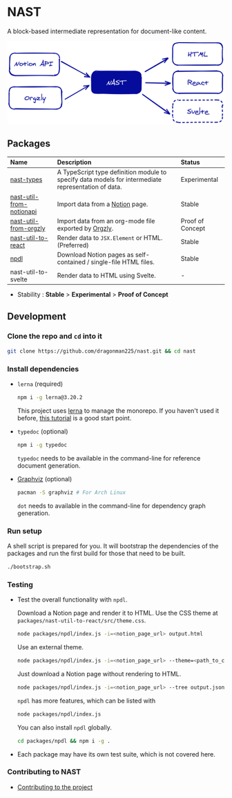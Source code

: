 # NAST

A block-based intermediate representation for document-like content.

![](assets/cover.png)

## Packages

| Name                                                         | Description                                                  | Status           |
| :----------------------------------------------------------- | :----------------------------------------------------------- | :--------------- |
| [nast-types](./packages/nast-types)                          | A TypeScript type definition module to specify data models for intermediate representation of data. | Experimental     |
| [nast-util-from-notionapi](./packages/nast-util-from-notionapi) | Import data from a [Notion](https://www.notion.so/) page.    | Stable           |
| [nast-util-from-orgzly](./packages/nast-util-from-orgzly)    | Import data from an org-mode file exported by [Orgzly](http://www.orgzly.com/). | Proof of Concept |
| [nast-util-to-react](./packages/nast-util-to-react)          | Render data to `JSX.Element` or HTML. (Preferred)            | Stable           |
| [npdl](./packages/npdl)                                      | Download Notion pages as self-contained / single-file HTML files. | Stable           |
| nast-util-to-svelte                                          | Render data to HTML using Svelte.                            | -                |

* Stability : **Stable** > **Experimental** > **Proof of Concept**

## Development

### Clone the repo and `cd` into it

```bash
git clone https://github.com/dragonman225/nast.git && cd nast
```

### Install dependencies

* `lerna` (required)

  ```bash
  npm i -g lerna@3.20.2
  ```

  This project uses [lerna](https://github.com/lerna/lerna) to manage the monorepo. If you haven't used it before, [this tutorial](https://github.com/reggi/lerna-tutorial) is a good start point.

* `typedoc` (optional)

  ```bash
  npm i -g typedoc
  ```

  `typedoc` needs to be available in the command-line for reference document generation.

* [Graphviz](https://www.graphviz.org/) (optional)

  ```bash
  pacman -S graphviz # For Arch Linux
  ```

  `dot` needs to available in the command-line for dependency graph generation.

### Run setup

A shell script is prepared for you. It will bootstrap the dependencies of the packages and run the first build for those that need to be built.

```bash
./bootstrap.sh
```

### Testing

* Test the overall functionality with `npdl`.

  Download a Notion page and render it to HTML. Use the CSS theme at `packages/nast-util-to-react/src/theme.css`.

  ```bash
  node packages/npdl/index.js -i=<notion_page_url> output.html
  ```

  Use an external theme.

  ```bash
  node packages/npdl/index.js -i=<notion_page_url> --theme=<path_to_css> output.html
  ```

  Just download a Notion page without rendering to HTML.

  ```bash
  node packages/npdl/index.js -i=<notion_page_url> --tree output.json
  ```

  `npdl` has more features, which can be listed with

  ```bash
  node packages/npdl/index.js
  ```

  You can also install `npdl` globally.

  ```bash
  cd packages/npdl && npm i -g .
  ```

* Each package may have its own test suite, which is not covered here.

### Contributing to NAST

* [Contributing to the project](CONTRIBUTING.md)